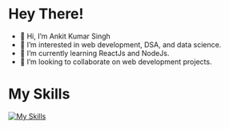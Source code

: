 # Hey There!
- 👋 Hi, I’m Ankit Kumar Singh
- 👀 I’m interested in web development, DSA, and data science.
- 🌱 I’m currently learning ReactJs and NodeJs.
- 💞️ I’m looking to collaborate on web development projects.

# My Skills
[![My Skills](https://skills.thijs.gg/icons?i=c,html,css,js,mongodb,nodejs,react,py)](https://skills.thijs.gg)


<!---
ankitsingh37/ankitsingh37 is a ✨ special ✨ repository because its `README.md` (this file) appears on your GitHub profile.
You can click the Preview link to take a look at your changes.
--->
